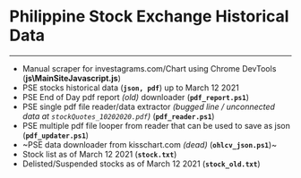 # Philippine Stock Exchange Historical Data
---
- Manual scraper for investagrams.com/Chart using Chrome DevTools (**js\MainSiteJavascript.js**)
- PSE stocks historical data (**`json, pdf`**) up to March 12 2021
- PSE End of Day pdf report *(old)* downloader (**`pdf_report.ps1`**)
- PSE single pdf file reader/data extractor *(bugged line / unconnected data at `stockQuotes_10202020.pdf`)* (**`pdf_reader.ps1`**)
- PSE multiple pdf file looper from reader that can be used to save as json (**`pdf_updater.ps1`**)
- ~PSE data downloader from kisschart.com *(dead)* (**`ohlcv_json.ps1`**)~
- Stock list as of March 12 2021 (**`stock.txt`**)
- Delisted/Suspended stocks as of March 12 2021 (**`stock_old.txt`**)
